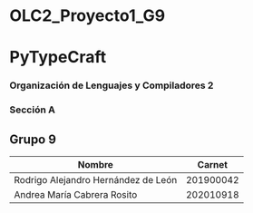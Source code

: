 # OLC2_Proyecto1_G9
# PyTypeCraft
### Organización de Lenguajes y Compiladores 2
### Sección A
## Grupo 9

| Nombre                              | Carnet    |
| ----------------------------------- | --------- |
| Rodrigo Alejandro Hernández de León | 201900042 |
| Andrea María Cabrera Rosito         | 202010918 |